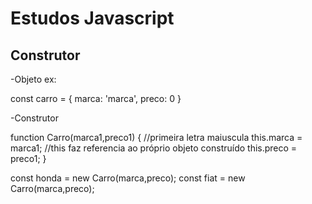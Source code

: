# Estudos Javascript

## Construtor

-Objeto
ex:

const carro = {
marca: 'marca',
preco: 0
}

-Construtor

function Carro(marca1,preco1) { //primeira letra maiuscula
this.marca = marca1; //this faz referencia ao próprio objeto construído
this.preco = preco1;
}

const honda = new Carro(marca,preco);
const fiat = new Carro(marca,preco);
